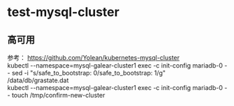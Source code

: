 # test-mysql-cluster

## 高可用
参考：
https://github.com/Yolean/kubernetes-mysql-cluster  
kubectl --namespace=mysql-galear-cluster1 exec -c init-config mariadb-0 -- sed -i "s/safe_to_bootstrap: 0/safe_to_bootstrap: 1/g" /data/db/grastate.dat  
kubectl --namespace=mysql-galear-cluster1 exec -c init-config mariadb-0 -- touch /tmp/confirm-new-cluster  

